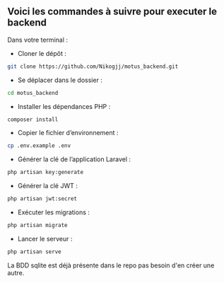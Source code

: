 ## Voici les commandes à suivre pour executer le backend

Dans votre terminal :

- Cloner le dépôt :
```bash
git clone https://github.com/Nikogjj/motus_backend.git
```
- Se déplacer dans le dossier :
```bash
cd motus_backend
```
- Installer les dépendances PHP :
```bash
composer install
```
- Copier le fichier d’environnement :
```bash
cp .env.example .env
```
- Générer la clé de l’application Laravel :
```bash
php artisan key:generate
```
- Générer la clé JWT :
```bash
php artisan jwt:secret
```
- Exécuter les migrations :
```bash
php artisan migrate
```
- Lancer le serveur :
```bash
php artisan serve
```

La BDD sqlite est déjà présente dans le repo pas besoin d'en créer une autre.
